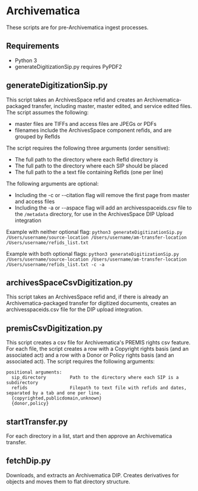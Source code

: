 # Archivematica
These scripts are for pre-Archivematica ingest processes.


## Requirements

* Python 3
* generateDigitizationSip.py requires PyPDF2


## generateDigitizationSip.py
This script takes an ArchivesSpace refid and creates an Archivematica-packaged transfer, including master, master edited, and service edited files. The script assumes the following:

*	master files are TIFFs and access files are JPEGs or PDFs
*	filenames include the ArchivesSpace component refids, and are grouped by RefIds

The script requires the following three arguments (order sensitive):

*	The full path to the directory where each RefId directory is
*	The full path to the directory where each SIP should be placed
*	The full path to the a text file containing RefIds (one per line)

The following arguments are optional:

*	Including the -c or --citation flag will remove the first page from master and access files
*	Including the -a or --aspace flag will add an archivesspaceids.csv file to the `/metadata` directory, for use in the ArchivesSpace DIP Upload integration

Example with neither optional flag:
`python3 generateDigitizationSip.py /Users/username/source-location /Users/username/am-transfer-location  /Users/username/refids_list.txt`

Example with both optional flags:
`python3 generateDigitizationSip.py /Users/username/source-location /Users/username/am-transfer-location  /Users/username/refids_list.txt -c -a`


## archivesSpaceCsvDigitization.py
This script takes an ArchivesSpace refid and, if there is already an Archivematica-packaged transfer for digitized documents, creates an archivesspaceids.csv file for the DIP upload integration.

## premisCsvDigitization.py
This script creates a csv file for Archivematica's PREMIS rights csv feature. For each file, the script creates a row with a Copyright rights basis (and an associated act) and a row with a Donor or Policy rights basis (and an associated act). The script requires the following arguments:

```
positional arguments:
  sip_directory         Path to the directory where each SIP is a subdirectory
  refids                Filepath to text file with refids and dates, separated by a tab and one per line.
  {copyrighted,publicdomain,unknown}
  {donor,policy}
```


## startTransfer.py
For each directory in a list, start and then approve an Archivematica transfer.

## fetchDip.py
Downloads, and extracts an Archivematica DIP. Creates derivatives for objects and moves them to flat directory structure. 

